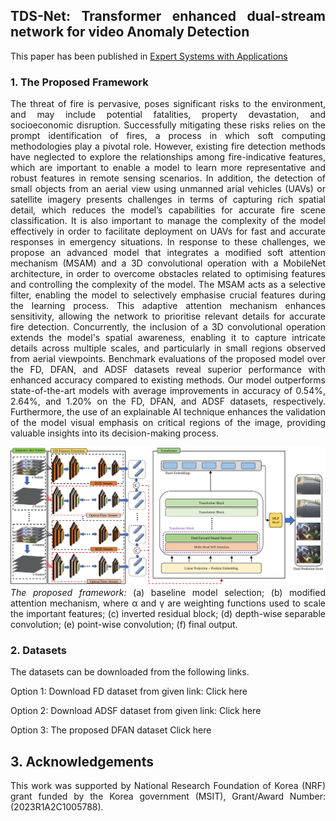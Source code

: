 <div align="justify">

## TDS-Net: Transformer enhanced dual-stream network for video Anomaly Detection

This paper has been published in [Expert Systems with Applications](https://www.sciencedirect.com/journal/expert-systems-with-applications) 

### 1. The Proposed Framework
The threat of fire is pervasive, poses significant risks to the environment, and may include potential fatalities, property devastation, and socioeconomic disruption. Successfully mitigating these risks relies on the prompt identification of fires, a process in which soft computing methodologies play a pivotal role. However, existing fire detection methods have neglected to explore the relationships among fire-indicative features, which are important to enable a model to learn more representative and robust features in remote sensing scenarios. In addition, the detection of small objects from an aerial view using unmanned arial vehicles (UAVs) or satellite imagery presents challenges in terms of capturing rich spatial detail, which reduces the model’s capabilities for accurate fire scene classification. It is also important to manage the complexity of the model effectively in order to facilitate deployment on UAVs for fast and accurate responses in emergency situations.  In response to these challenges, we propose an advanced model that integrates a modified soft attention mechanism (MSAM) and a 3D convolutional operation with a MobileNet architecture, in order to overcome obstacles related to optimising features and controlling the complexity of the model. The MSAM acts as a selective filter, enabling the model to selectively emphasise crucial features during the learning process. This adaptive attention mechanism enhances sensitivity, allowing the network to prioritise relevant details for accurate fire detection. Concurrently, the inclusion of a 3D convolutional operation extends the model's spatial awareness, enabling it to capture intricate details across multiple scales, and particularly in small regions observed from aerial viewpoints. Benchmark evaluations of the proposed model over the FD, DFAN, and ADSF datasets reveal superior performance with enhanced accuracy compared to existing methods. Our model outperforms state-of-the-art models with average improvements in accuracy of 0.54%, 2.64%, and 1.20% on the FD, DFAN, and ADSF datasets, respectively. Furthermore, the use of an explainable AI technique enhances the validation of the model visual emphasis on critical regions of the image, providing valuable insights into its decision-making process.

![](Materials/Framework.svg)
*The proposed framework:* (a) baseline model selection; (b) modified attention mechanism, where α and γ are weighting functions used to scale the important features; (c) inverted residual block; (d) depth-wise separable convolution; (e) point-wise convolution; (f) final output.

### 2. Datasets
The datasets can be downloaded from the following links.

Option 1: Download FD dataset from given link: Click here

Option 2: Download ADSF dataset from given link: Click here 

Option 3: The proposed DFAN dataset Click here


## 3. Acknowledgements
This work was supported by National Research Foundation of Korea (NRF) grant funded by the Korea government (MSIT), Grant/Award Number:(2023R1A2C1005788).
